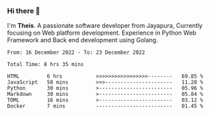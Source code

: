 ### Hi there 👋

I'm <b>Theis</b>. A passionate software developer from Jayapura, Currently focusing on Web platform development. Experience in Python Web Framework and Back end development using Golang.

 
 <!--START_SECTION:waka-->

```text
From: 16 December 2022 - To: 23 December 2022

Total Time: 8 hrs 35 mins

HTML         6 hrs           >>>>>>>>>>>>>>>>>--------   69.85 %
JavaScript   58 mins         >>>----------------------   11.28 %
Python       30 mins         >------------------------   05.96 %
Markdown     30 mins         >------------------------   05.84 %
TOML         16 mins         >------------------------   03.12 %
Docker       7 mins          -------------------------   01.45 %
```

<!--END_SECTION:waka-->
